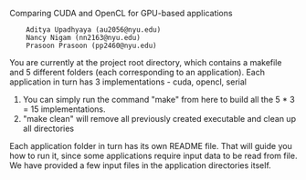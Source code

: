 Comparing CUDA and OpenCL for GPU-based applications


        Aditya Upadhyaya (au2056@nyu.edu)
        Nancy Nigam (nn2163@nyu.edu)
        Prasoon Prasoon (pp2460@nyu.edu)


You are currently at the project root directory, which contains a makefile and 5 different folders (each corresponding to an application). Each application in turn has 3 implementations - cuda, opencl, serial 

1. You can simply run the command "make" from here to build all the 5 * 3 = 15 implementations.
2. "make clean" will remove all previously created executable and clean up all directories

Each application folder in turn has its own README file. That will guide you how to run it, since some applications require input data to be read from file. We have provided a few input files in the application directories itself.
